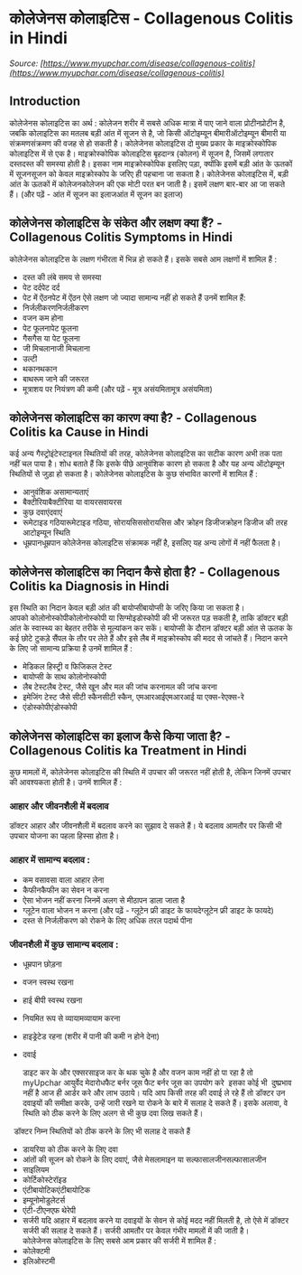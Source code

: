 # कोलेजेनस कोलाइटिस - Collagenous Colitis in Hindi
_Source: [https://www.myupchar.com/disease/collagenous-colitis](https://www.myupchar.com/disease/collagenous-colitis)_

## Introduction
कोलेजेनस कोलाइटिस का अर्थ : कोलेजन शरीर में सबसे अधिक मात्रा में पाए जाने वाला प्रोटीनप्रोटीन है, जबकि कोलाइटिस का मतलब बड़ी आंत में सूजन से है, जो किसी ऑटोइम्यून बीमारीऑटोइम्यून बीमारी या संक्रमणसंक्रमण की वजह से हो सकती है।
कोलेजेनस कोलाइटिस दो मुख्य प्रकार के माइक्रोस्कोपिक कोलाइटिस में से एक है। माइक्रोस्कोपिक कोलाइटिस बृहदान्त्र (कोलन) में सूजन है, जिसमें लगातार दस्तदस्त की समस्या होती है। इसका नाम माइक्रोस्कोपिक इसलिए पड़ा, क्योंकि इसमें बड़ी आंत के ऊतकों में सूजनसूजन को केवल माइक्रोस्कोप के जरिए ही पहचाना जा सकता है।
कोलेजेनस कोलाइटिस में, बड़ी आंत के ऊतकों में कोलेजनकोलेजन की एक मोटी परत बन जाती है। इसमें लक्षण बार-बार आ जा सकते हैं।
(और पढ़ें - आंत में सूजन का इलाजआंत में सूजन का इलाज)

## कोलेजेनस कोलाइटिस के संकेत और लक्षण क्या हैं? - Collagenous Colitis Symptoms in Hindi
कोलेजेनस कोलाइटिस के लक्षण गंभीरता में भिन्न हो सकते हैं। इसके सबसे आम लक्षणों में शामिल हैं :
- दस्त की लंबे समय से समस्या
- पेट दर्दपेट दर्द
- पेट में ऐंठनपेट में ऐंठन
ऐसे लक्षण जो ज्यादा सामान्य नहीं हो सकते हैं उनमें शामिल हैं:
- निर्जलीकरणनिर्जलीकरण
- वजन कम होना
- पेट फूलनापेट फूलना
- गैसगैस या पेट फूलना
- जी मिचलानाजी मिचलाना
- उल्टी
- थकानथकान
- बाथरूम जाने की जरूरत
- मूत्राशय पर नियंत्रण की कमी
(और पढ़ें - मूत्र असंयमितामूत्र असंयमिता)

## कोलेजेनस कोलाइटिस का कारण क्या है? - Collagenous Colitis ka Cause in Hindi
कई अन्य गैस्ट्रोइंटेस्टाइनल स्थितियों की तरह, कोलेजेनस कोलाइटिस का सटीक कारण अभी तक पता नहीं चल पाया है। शोध बताते हैं कि इसके पीछे आनुवंशिक कारण हो सकता है और यह अन्य ऑटोइम्यून स्थितियों से जुड़ा हो सकता है। कोलेजेनस कोलाइटिस के कुछ संभावित कारणों में शामिल हैं :
- आनुवंशिक असामान्यताएं
- बैक्टीरियाबैक्टीरिया या वायरसवायरस
- कुछ दवाएंदवाएं
- रूमेटाइड गठियारूमेटाइड गठिया, सोरायसिससोरायसिस और क्रोहन डिजीजक्रोहन डिजीज की तरह आटोइम्यून स्थिति
- धूम्रपानधूम्रपान
कोलेजेनस कोलाइटिस संक्रामक नहीं है, इसलिए यह अन्य लोगों में नहीं फैलता है।

## कोलेजेनस कोलाइटिस का निदान कैसे होता है? - Collagenous Colitis ka Diagnosis in Hindi
इस स्थिति का निदान केवल बड़ी आंत की बायोप्सीबायोप्सी के जरिए किया जा सकता है। आपको कोलोनोस्कोपीकोलोनोस्कोपी या सिग्मोइडोस्कोपी की भी जरूरत पड़ सकती है, ताकि डॉक्टर बड़ी आंत के स्वास्थ्य का बेहतर तरीके से मूल्यांकन कर सकें।
बायोप्सी के दौरान डॉक्टर बड़ी आंत से ऊतक के कई छोटे टुकड़े सैंपल के तौर पर लेते हैं और इसे लैब में माइक्रोस्कोप की मदद से जांचते हैं।
निदान करने के लिए जो सामान्य प्रक्रिया है उनमें शामिल हैं :
- मेडिकल हिस्ट्री व फिजिकल टेस्ट
- बायोप्सी के साथ कोलोनोस्कोपी
- लैब टेस्टलैब टेस्ट, जैसे खून और मल की जांच करनामल की जांच करना
- इमेजिंग टेस्ट जैसे सीटी स्कैनसीटी स्कैन, एमआरआईएमआरआई या एक्स-रेएक्स-रे
- एंडोस्कोपीएंडोस्कोपी

## कोलेजेनस कोलाइटिस का इलाज कैसे किया जाता है? - Collagenous Colitis ka Treatment in Hindi
कुछ मामलों में, कोलेजेनस कोलाइटिस की स्थिति में उपचार की जरूरत नहीं होती है, लेकिन जिनमें उपचार की आवश्यकता होती है। उनमें शामिल हैं :
### आहार और जीवनशैली में बदलाव
डॉक्टर आहार और जीवनशैली में बदलाव करने का सुझाव दे सकते हैं। ये बदलाव आमतौर पर किसी भी उपचार योजना का पहला हिस्सा होता है।
### आहार में सामान्य बदलाव :
- कम वसावसा वाला आहार लेना
- कैफीनकैफीन का सेवन न करना
- ऐसा भोजन नहीं करना जिनमें अलग से मीठापन डाला जाता है
- ग्लूटेन वाला भोजन न करना (और पढ़ें - ग्लूटेन फ्री डाइट के फायदेग्लूटेन फ्री डाइट के फायदे)
- दस्त से निर्जलीकरण को रोकने के लिए अधिक तरल पदार्थ पीना
### जीवनशैली में कुछ सामान्य बदलाव :
- धूम्रपान छोड़ना
- वजन स्वस्थ रखना
- हाई बीपी स्वस्थ रखना
- नियमित रूप से व्यायामव्यायाम करना
- हाइड्रेटेड रहना (शरीर में पानी की कमी न होने देना)
- दवाई

	डाइट कर के और एक्सरसाइज कर के थक चुके है और वजन काम नहीं हो पा रहा है तो myUpchar आयुर्वेद मेदारोधफैट बर्नर जूस फैट बर्नर जूस का उपयोग करे  इसका कोई भी  दुष्प्रभाव नहीं है आज ही आर्डर करे और लाभ उठाये।
यदि आप किसी तरह की दवाई ले रहे हैं तो डॉक्टर उन दवाइयों की समीक्षा करके, उन्हें जारी रखने या रोकने के बारे में सलाह दे सकते हैं। इसके अलावा, वे स्थिति को ठीक करने के लिए अलग से भी कुछ दवा लिख सकते हैं।
 
डॉक्टर निम्न स्थितियों को ठीक करने के लिए भी सलाह दे सकते हैं
- डायरिया को ठीक करने के लिए दवा
- आंतों की सूजन को रोकने के लिए दवाएं, जैसे मेसलामाइन या सल्फासालजीनसल्फासालजीन
- साइलियम
- कोर्टिकोस्टेरॉइड
- एंटीबायोटिकएंटीबायोटिक
- इम्यूनोमोडुलेटर्स
- एंटी-टीएनएफ थेरेपी
- सर्जरी
यदि आहार में बदलाव करने या दवाइयों के सेवन से कोई मदद नहीं मिलती है, तो ऐसे में डॉक्टर सर्जरी की सलाह दे सकते हैं। सर्जरी आमतौर पर केवल गंभीर मामलों में की जाती है।
कोलेजेनस कोलाइटिस के लिए सबसे आम प्रकार की सर्जरी में शामिल हैं :
- कोलेक्टमी
- इलिओस्टमी

